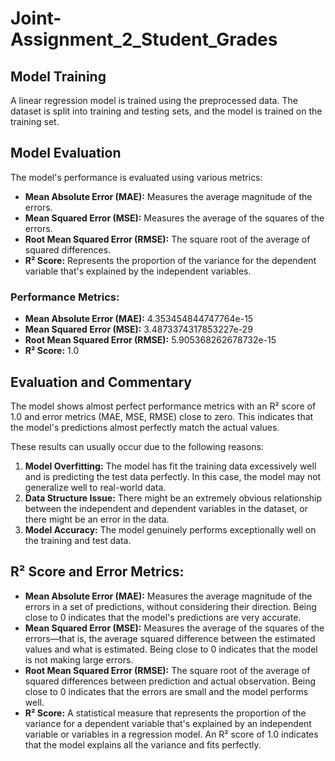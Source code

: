# Joint-Assignment_2_Student_Grades

<h2>Model Training</h2>
<p>A linear regression model is trained using the preprocessed data. The dataset is split into training and testing sets, and the model is trained on the training set.</p>

<h2>Model Evaluation</h2>
<p>The model's performance is evaluated using various metrics:</p>
<ul>
    <li><strong>Mean Absolute Error (MAE):</strong> Measures the average magnitude of the errors.</li>
    <li><strong>Mean Squared Error (MSE):</strong> Measures the average of the squares of the errors.</li>
    <li><strong>Root Mean Squared Error (RMSE):</strong> The square root of the average of squared differences.</li>
    <li><strong>R² Score:</strong> Represents the proportion of the variance for the dependent variable that's explained by the independent variables.</li>
</ul>

<h3>Performance Metrics:</h3>
<ul>
    <li><strong>Mean Absolute Error (MAE):</strong> 4.353454844747764e-15</li>
    <li><strong>Mean Squared Error (MSE):</strong> 3.4873374317853227e-29</li>
    <li><strong>Root Mean Squared Error (RMSE):</strong> 5.905368262678732e-15</li>
    <li><strong>R² Score:</strong> 1.0</li>
</ul>

<h2>Evaluation and Commentary</h2>
<p>The model shows almost perfect performance metrics with an R² score of 1.0 and error metrics (MAE, MSE, RMSE) close to zero. This indicates that the model's predictions almost perfectly match the actual values.</p>
<p>These results can usually occur due to the following reasons:</p>
<ol>
    <li><strong>Model Overfitting:</strong> The model has fit the training data excessively well and is predicting the test data perfectly. In this case, the model may not generalize well to real-world data.</li>
    <li><strong>Data Structure Issue:</strong> There might be an extremely obvious relationship between the independent and dependent variables in the dataset, or there might be an error in the data.</li>
    <li><strong>Model Accuracy:</strong> The model genuinely performs exceptionally well on the training and test data.</li>
</ol>

<h2>R² Score and Error Metrics:</h2>
<ul>
    <li><strong>Mean Absolute Error (MAE):</strong> Measures the average magnitude of the errors in a set of predictions, without considering their direction. Being close to 0 indicates that the model's predictions are very accurate.</li>
    <li><strong>Mean Squared Error (MSE):</strong> Measures the average of the squares of the errors—that is, the average squared difference between the estimated values and what is estimated. Being close to 0 indicates that the model is not making large errors.</li>
    <li><strong>Root Mean Squared Error (RMSE):</strong> The square root of the average of squared differences between prediction and actual observation. Being close to 0 indicates that the errors are small and the model performs well.</li>
    <li><strong>R² Score:</strong> A statistical measure that represents the proportion of the variance for a dependent variable that's explained by an independent variable or variables in a regression model. An R² score of 1.0 indicates that the model explains all the variance and fits perfectly.</li>
</ul>
